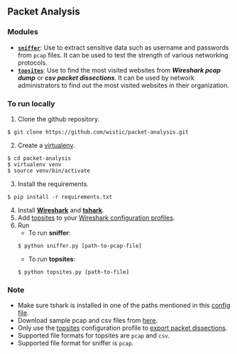 ## Packet Analysis
### Modules
- [__`sniffer`__](https://github.com/wistic/packet-analysis/blob/main/sniffer.py): Use to extract sensitive data such as username and passwords from `pcap` files. It can be used to test the strength of various networking protocols.
- [__`topsites`__](https://github.com/wistic/packet-analysis/blob/main/topsites.py): Use to find the most visited websites from ___Wireshark pcap dump___ or ___csv packet dissections___. It can be used by network administrators to find out the most visited websites in their organization.
### To run locally
1. Clone the github repository.
```shell
$ git clone https://github.com/wistic/packet-analysis.git
```
2. Create a [virtualenv](https://pypi.org/project/virtualenv/).
```shell
$ cd packet-analysis
$ virtualenv venv
$ source venv/bin/activate
```
3. Install the requirements.
```shell
$ pip install -r requirements.txt
```
4. Install [__Wireshark__](https://www.wireshark.org/download.html) and [__tshark__](https://tshark.dev/setup/install/).
5. Add [topsites](https://github.com/wistic/packet-analysis/tree/main/config/topsites) to your [Wireshark configuration profiles](https://www.wireshark.org/docs/wsug_html_chunked/ChCustConfigProfilesSection.html).
6. Run
    - To run __sniffer__:
    ```shell
    $ python sniffer.py [path-to-pcap-file]
    ```
    - To run __topsites__:
    ```shell
    $ python topsites.py [path-to-file]
    ```
### Note
- Make sure tshark is installed in one of the paths mentioned in this [config file](https://github.com/KimiNewt/pyshark/blob/master/src/pyshark/config.ini).
- Download sample pcap and csv files from [here](https://drive.google.com/drive/folders/1TBTElE37t24a31X-ZC7bpok_izmpn_1i?usp=sharing).
- Only use the [topsites](https://github.com/wistic/packet-analysis/tree/main/config/topsites) configuration profile to [export packet dissections](https://www.wireshark.org/docs/wsug_html_chunked/ChIOExportSection.html).
- Supported file formats for topsites are `pcap` and `csv`.
- Supported file format for sniffer is `pcap`.